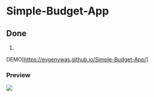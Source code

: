 # Simple-Budget-App

## Done
1.

DEMO[https://evgenywas.github.io/Simple-Budget-App/]

### Preview
<img src="https://raw.githubusercontent.com/Oleg-Kolosov/fe-23/main/botstrap-app.png?token=GHSAT0AAAAAABP3UMOPYBF5EVKEOW3MTCREYPME6WA">

